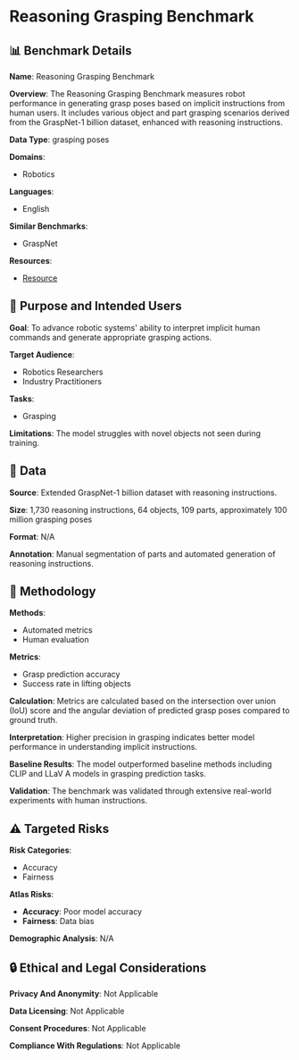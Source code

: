 # Reasoning Grasping Benchmark

## 📊 Benchmark Details

**Name**: Reasoning Grasping Benchmark

**Overview**: The Reasoning Grasping Benchmark measures robot performance in generating grasp poses based on implicit instructions from human users. It includes various object and part grasping scenarios derived from the GraspNet-1 billion dataset, enhanced with reasoning instructions.

**Data Type**: grasping poses

**Domains**:
- Robotics

**Languages**:
- English

**Similar Benchmarks**:
- GraspNet

**Resources**:
- [Resource](https://reasoning-grasping.github.io)

## 🎯 Purpose and Intended Users

**Goal**: To advance robotic systems' ability to interpret implicit human commands and generate appropriate grasping actions.

**Target Audience**:
- Robotics Researchers
- Industry Practitioners

**Tasks**:
- Grasping

**Limitations**: The model struggles with novel objects not seen during training.

## 💾 Data

**Source**: Extended GraspNet-1 billion dataset with reasoning instructions.

**Size**: 1,730 reasoning instructions, 64 objects, 109 parts, approximately 100 million grasping poses

**Format**: N/A

**Annotation**: Manual segmentation of parts and automated generation of reasoning instructions.

## 🔬 Methodology

**Methods**:
- Automated metrics
- Human evaluation

**Metrics**:
- Grasp prediction accuracy
- Success rate in lifting objects

**Calculation**: Metrics are calculated based on the intersection over union (IoU) score and the angular deviation of predicted grasp poses compared to ground truth.

**Interpretation**: Higher precision in grasping indicates better model performance in understanding implicit instructions.

**Baseline Results**: The model outperformed baseline methods including CLIP and LLaV A models in grasping prediction tasks.

**Validation**: The benchmark was validated through extensive real-world experiments with human instructions.

## ⚠️ Targeted Risks

**Risk Categories**:
- Accuracy
- Fairness

**Atlas Risks**:
- **Accuracy**: Poor model accuracy
- **Fairness**: Data bias

**Demographic Analysis**: N/A

## 🔒 Ethical and Legal Considerations

**Privacy And Anonymity**: Not Applicable

**Data Licensing**: Not Applicable

**Consent Procedures**: Not Applicable

**Compliance With Regulations**: Not Applicable
